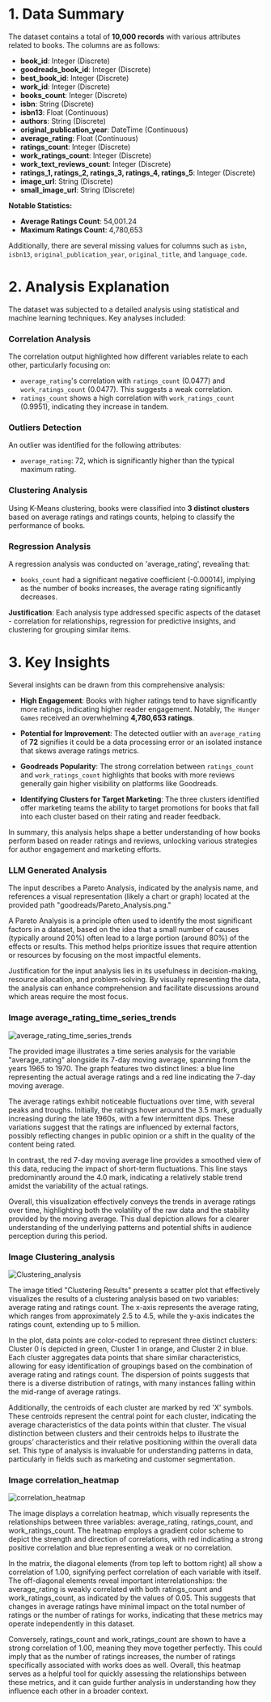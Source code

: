 # 1. Data Summary

The dataset contains a total of **10,000 records** with various attributes related to books. The columns are as follows:

- **book_id**: Integer (Discrete)
- **goodreads_book_id**: Integer (Discrete)
- **best_book_id**: Integer (Discrete)
- **work_id**: Integer (Discrete)
- **books_count**: Integer (Discrete)
- **isbn**: String (Discrete)
- **isbn13**: Float (Continuous)
- **authors**: String (Discrete)
- **original_publication_year**: DateTime (Continuous)
- **average_rating**: Float (Continuous)
- **ratings_count**: Integer (Discrete)
- **work_ratings_count**: Integer (Discrete)
- **work_text_reviews_count**: Integer (Discrete)
- **ratings_1, ratings_2, ratings_3, ratings_4, ratings_5**: Integer (Discrete)
- **image_url**: String (Discrete)
- **small_image_url**: String (Discrete)

**Notable Statistics:**
- **Average Ratings Count**: 54,001.24
- **Maximum Ratings Count**: 4,780,653

Additionally, there are several missing values for columns such as `isbn`, `isbn13`, `original_publication_year`, `original_title`, and `language_code`.

# 2. Analysis Explanation

The dataset was subjected to a detailed analysis using statistical and machine learning techniques. Key analyses included:

### Correlation Analysis
The correlation output highlighted how different variables relate to each other, particularly focusing on:
- `average_rating`'s correlation with `ratings_count` (0.0477) and `work_ratings_count` (0.0477). This suggests a weak correlation. 
- `ratings_count` shows a high correlation with `work_ratings_count` (0.9951), indicating they increase in tandem.

### Outliers Detection
An outlier was identified for the following attributes:
- `average_rating`: 72, which is significantly higher than the typical maximum rating.
  
### Clustering Analysis
Using K-Means clustering, books were classified into **3 distinct clusters** based on average ratings and ratings counts, helping to classify the performance of books.

### Regression Analysis
A regression analysis was conducted on 'average_rating', revealing that:
- `books_count` had a significant negative coefficient (-0.00014), implying as the number of books increases, the average rating significantly decreases.

**Justification**: Each analysis type addressed specific aspects of the dataset - correlation for relationships, regression for predictive insights, and clustering for grouping similar items.

# 3. Key Insights

Several insights can be drawn from this comprehensive analysis:

- **High Engagement**: Books with higher ratings tend to have significantly more ratings, indicating higher reader engagement. Notably, `The Hunger Games` received an overwhelming **4,780,653 ratings**.
  
- **Potential for Improvement**: The detected outlier with an `average_rating` of **72** signifies it could be a data processing error or an isolated instance that skews average ratings metrics.

- **Goodreads Popularity**: The strong correlation between `ratings_count` and `work_ratings_count` highlights that books with more reviews generally gain higher visibility on platforms like Goodreads.

- **Identifying Clusters for Target Marketing**: The three clusters identified offer marketing teams the ability to target promotions for books that fall into each cluster based on their rating and reader feedback.

In summary, this analysis helps shape a better understanding of how books perform based on reader ratings and reviews, unlocking various strategies for author engagement and marketing efforts.


### LLM Generated Analysis
The input describes a Pareto Analysis, indicated by the analysis name, and references a visual representation (likely a chart or graph) located at the provided path "goodreads/Pareto_Analysis.png." 

A Pareto Analysis is a principle often used to identify the most significant factors in a dataset, based on the idea that a small number of causes (typically around 20%) often lead to a large portion (around 80%) of the effects or results. This method helps prioritize issues that require attention or resources by focusing on the most impactful elements.

Justification for the input analysis lies in its usefulness in decision-making, resource allocation, and problem-solving. By visually representing the data, the analysis can enhance comprehension and facilitate discussions around which areas require the most focus.

### Image average_rating_time_series_trends
![average_rating_time_series_trends](average_rating_time_series_trends.png)

The provided image illustrates a time series analysis for the variable "average_rating" alongside its 7-day moving average, spanning from the years 1965 to 1970. The graph features two distinct lines: a blue line representing the actual average ratings and a red line indicating the 7-day moving average. 

The average ratings exhibit noticeable fluctuations over time, with several peaks and troughs. Initially, the ratings hover around the 3.5 mark, gradually increasing during the late 1960s, with a few intermittent dips. These variations suggest that the ratings are influenced by external factors, possibly reflecting changes in public opinion or a shift in the quality of the content being rated.

In contrast, the red 7-day moving average line provides a smoothed view of this data, reducing the impact of short-term fluctuations. This line stays predominantly around the 4.0 mark, indicating a relatively stable trend amidst the variability of the actual ratings.

Overall, this visualization effectively conveys the trends in average ratings over time, highlighting both the volatility of the raw data and the stability provided by the moving average. This dual depiction allows for a clearer understanding of the underlying patterns and potential shifts in audience perception during this period.

### Image Clustering_analysis
![Clustering_analysis](Clustering_analysis.png)

The image titled "Clustering Results" presents a scatter plot that effectively visualizes the results of a clustering analysis based on two variables: average rating and ratings count. The x-axis represents the average rating, which ranges from approximately 2.5 to 4.5, while the y-axis indicates the ratings count, extending up to 5 million. 

In the plot, data points are color-coded to represent three distinct clusters: Cluster 0 is depicted in green, Cluster 1 in orange, and Cluster 2 in blue. Each cluster aggregates data points that share similar characteristics, allowing for easy identification of groupings based on the combination of average rating and ratings count. The dispersion of points suggests that there is a diverse distribution of ratings, with many instances falling within the mid-range of average ratings.

Additionally, the centroids of each cluster are marked by red 'X' symbols. These centroids represent the central point for each cluster, indicating the average characteristics of the data points within that cluster. The visual distinction between clusters and their centroids helps to illustrate the groups’ characteristics and their relative positioning within the overall data set. This type of analysis is invaluable for understanding patterns in data, particularly in fields such as marketing and customer segmentation.

### Image correlation_heatmap
![correlation_heatmap](correlation_heatmap.png)

The image displays a correlation heatmap, which visually represents the relationships between three variables: average_rating, ratings_count, and work_ratings_count. The heatmap employs a gradient color scheme to depict the strength and direction of correlations, with red indicating a strong positive correlation and blue representing a weak or no correlation.

In the matrix, the diagonal elements (from top left to bottom right) all show a correlation of 1.00, signifying perfect correlation of each variable with itself. The off-diagonal elements reveal important interrelationships: the average_rating is weakly correlated with both ratings_count and work_ratings_count, as indicated by the values of 0.05. This suggests that changes in average ratings have minimal impact on the total number of ratings or the number of ratings for works, indicating that these metrics may operate independently in this dataset.

Conversely, ratings_count and work_ratings_count are shown to have a strong correlation of 1.00, meaning they move together perfectly. This could imply that as the number of ratings increases, the number of ratings specifically associated with works does as well. Overall, this heatmap serves as a helpful tool for quickly assessing the relationships between these metrics, and it can guide further analysis in understanding how they influence each other in a broader context.
